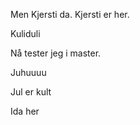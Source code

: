 Men Kjersti da. Kjersti er her.


Kuliduli

Nå tester jeg i master.



Juhuuuu


Jul er kult












Ida her